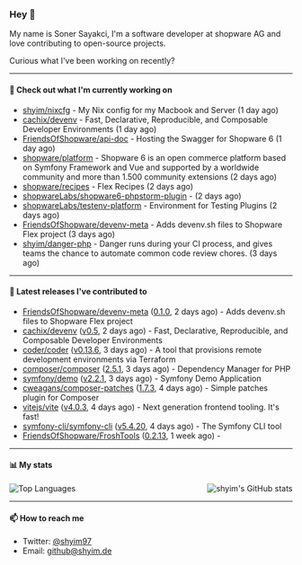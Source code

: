 ### Hey 👋

My name is Soner Sayakci, I'm a software developer at shopware AG and love contributing to open-source projects.

Curious what I've been working on recently?

---

#### 👷 Check out what I'm currently working on

- [shyim/nixcfg](https://github.com/shyim/nixcfg) - My Nix config for my Macbook and Server (1 day ago)
- [cachix/devenv](https://github.com/cachix/devenv) - Fast, Declarative, Reproducible, and Composable Developer Environments (1 day ago)
- [FriendsOfShopware/api-doc](https://github.com/FriendsOfShopware/api-doc) - Hosting the Swagger for Shopware 6 (1 day ago)
- [shopware/platform](https://github.com/shopware/platform) - Shopware 6 is an open commerce platform based on Symfony Framework and Vue and supported by a worldwide community and more than 1.500 community extensions (2 days ago)
- [shopware/recipes](https://github.com/shopware/recipes) - Flex Recipes (2 days ago)
- [shopwareLabs/shopware6-phpstorm-plugin](https://github.com/shopwareLabs/shopware6-phpstorm-plugin) -  (2 days ago)
- [shopwareLabs/testenv-platform](https://github.com/shopwareLabs/testenv-platform) - Environment for Testing Plugins (2 days ago)
- [FriendsOfShopware/devenv-meta](https://github.com/FriendsOfShopware/devenv-meta) - Adds devenv.sh files to Shopware Flex project (3 days ago)
- [shyim/danger-php](https://github.com/shyim/danger-php) - Danger runs during your CI process, and gives teams the chance to automate common code review chores. (3 days ago)

---

#### 🔭 Latest releases I've contributed to

- [FriendsOfShopware/devenv-meta](https://github.com/FriendsOfShopware/devenv-meta) ([0.1.0](https://github.com/FriendsOfShopware/devenv-meta/releases/tag/0.1.0), 2 days ago) - Adds devenv.sh files to Shopware Flex project
- [cachix/devenv](https://github.com/cachix/devenv) ([v0.5](https://github.com/cachix/devenv/releases/tag/v0.5), 2 days ago) - Fast, Declarative, Reproducible, and Composable Developer Environments
- [coder/coder](https://github.com/coder/coder) ([v0.13.6](https://github.com/coder/coder/releases/tag/v0.13.6), 3 days ago) - A tool that provisions remote development environments via Terraform
- [composer/composer](https://github.com/composer/composer) ([2.5.1](https://github.com/composer/composer/releases/tag/2.5.1), 3 days ago) - Dependency Manager for PHP
- [symfony/demo](https://github.com/symfony/demo) ([v2.2.1](https://github.com/symfony/demo/releases/tag/v2.2.1), 3 days ago) - Symfony Demo Application
- [cweagans/composer-patches](https://github.com/cweagans/composer-patches) ([1.7.3](https://github.com/cweagans/composer-patches/releases/tag/1.7.3), 4 days ago) - Simple patches plugin for Composer
- [vitejs/vite](https://github.com/vitejs/vite) ([v4.0.3](https://github.com/vitejs/vite/releases/tag/v4.0.3), 4 days ago) - Next generation frontend tooling. It&#39;s fast!
- [symfony-cli/symfony-cli](https://github.com/symfony-cli/symfony-cli) ([v5.4.20](https://github.com/symfony-cli/symfony-cli/releases/tag/v5.4.20), 4 days ago) - The Symfony CLI tool
- [FriendsOfShopware/FroshTools](https://github.com/FriendsOfShopware/FroshTools) ([0.2.13](https://github.com/FriendsOfShopware/FroshTools/releases/tag/0.2.13), 1 week ago) - 

---

#### 📊 My stats

<img align="right" alt="shyim's GitHub stats" src="https://github-readme-stats.vercel.app/api?username=shyim&count_private=1&show_icons=true&" />

![Top Languages](https://github-readme-stats.vercel.app/api/top-langs/?username=shyim)

---

#### 📫 How to reach me

- Twitter: [@shyim97](https://twitter.com/shyim97)
- Email: [github@shyim.de](mailto://github@shyim.de)
